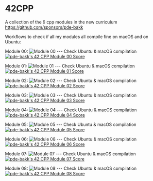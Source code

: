 # 42CPP
A collection of the 9 cpp modules in the new curriculum
https://github.com/sponsors/pde-bakk

Workflows to check if all my modules all compile fine on macOS and on Ubuntu:

Module 00: ![Module 00 --- Check Ubuntu & macOS compilation](https://github.com/pde-bakk/42CPP/workflows/Module%2000%20---%20Check%20Ubuntu%20&%20macOS%20compilation/badge.svg)
[![pde-bakk's 42 CPP Module 00 Score](https://badge42.vercel.app/api/v2/cl1kxvlgu002109lfx5bumh9s/project/1936611)](https://github.com/JaeSeoKim/badge42)

Module 01: ![Module 01 --- Check Ubuntu & macOS compilation](https://github.com/pde-bakk/42CPP/workflows/Module%2001%20---%20Check%20Ubuntu%20&%20macOS%20compilation/badge.svg)
[![pde-bakk's 42 CPP Module 01 Score](https://badge42.vercel.app/api/v2/cl1kxvlgu002109lfx5bumh9s/project/1938620)](https://github.com/JaeSeoKim/badge42)

Module 02: ![Module 02 --- Check Ubuntu & macOS compilation](https://github.com/pde-bakk/42CPP/workflows/Module%2002%20---%20Check%20Ubuntu%20&%20macOS%20compilation/badge.svg)
[![pde-bakk's 42 CPP Module 02 Score](https://badge42.vercel.app/api/v2/cl1kxvlgu002109lfx5bumh9s/project/1939573)](https://github.com/JaeSeoKim/badge42)

Module 03: ![Module 03 --- Check Ubuntu & macOS compilation](https://github.com/pde-bakk/42CPP/workflows/Module%2003%20---%20Check%20Ubuntu%20&%20macOS%20compilation/badge.svg)
[![pde-bakk's 42 CPP Module 03 Score](https://badge42.vercel.app/api/v2/cl1kxvlgu002109lfx5bumh9s/project/1940599)](https://github.com/JaeSeoKim/badge42)

Module 04: ![Module 04 --- Check Ubuntu & macOS compilation](https://github.com/pde-bakk/42CPP/workflows/Module%2004%20---%20Check%20Ubuntu%20&%20macOS%20compilation/badge.svg)
[![pde-bakk's 42 CPP Module 04 Score](https://badge42.vercel.app/api/v2/cl1kxvlgu002109lfx5bumh9s/project/1941774)](https://github.com/JaeSeoKim/badge42)

Module 05: ![Module 05 --- Check Ubuntu & macOS compilation](https://github.com/pde-bakk/42CPP/workflows/Module%2005%20---%20Check%20Ubuntu%20&%20macOS%20compilation/badge.svg)
[![pde-bakk's 42 CPP Module 05 Score](https://badge42.vercel.app/api/v2/cl1kxvlgu002109lfx5bumh9s/project/1942337)](https://github.com/JaeSeoKim/badge42)

Module 06: ![Module 06 --- Check Ubuntu & macOS compilation](https://github.com/pde-bakk/42CPP/workflows/Module%2006%20---%20Check%20Ubuntu%20&%20macOS%20compilation/badge.svg)
[![pde-bakk's 42 CPP Module 06 Score](https://badge42.vercel.app/api/v2/cl1kxvlgu002109lfx5bumh9s/project/1944384)](https://github.com/JaeSeoKim/badge42)

Module 07: ![Module 07 --- Check Ubuntu & macOS compilation](https://github.com/pde-bakk/42CPP/workflows/Module%2007%20---%20Check%20Ubuntu%20&%20macOS%20compilation/badge.svg)
[![pde-bakk's 42 CPP Module 07 Score](https://badge42.vercel.app/api/v2/cl1kxvlgu002109lfx5bumh9s/project/1945962)](https://github.com/JaeSeoKim/badge42)

Module 08: ![Module 08 --- Check Ubuntu & macOS compilation](https://github.com/pde-bakk/42CPP/workflows/Module%2008%20---%20Check%20Ubuntu%20&%20macOS%20compilation/badge.svg)
[![pde-bakk's 42 CPP Module 08 Score](https://badge42.vercel.app/api/v2/cl1kxvlgu002109lfx5bumh9s/project/1958579)](https://github.com/JaeSeoKim/badge42)



